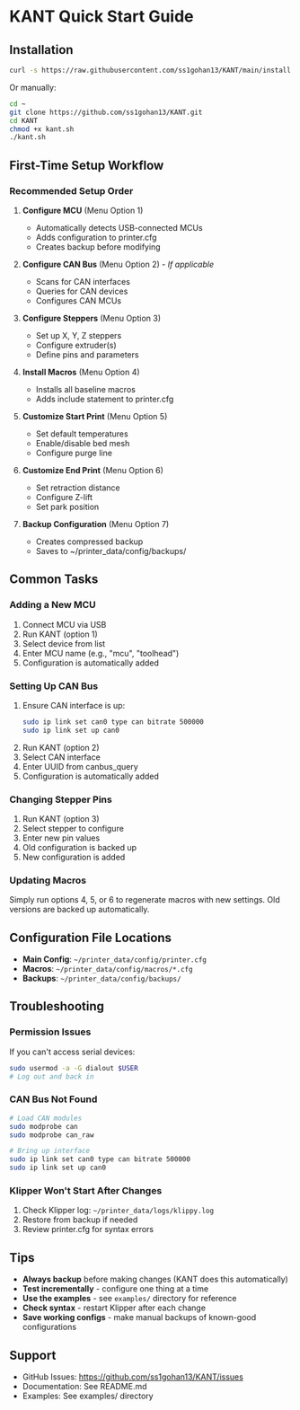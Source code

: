 # KANT Quick Start Guide

## Installation

```bash
curl -s https://raw.githubusercontent.com/ss1gohan13/KANT/main/install.sh | bash
```

Or manually:

```bash
cd ~
git clone https://github.com/ss1gohan13/KANT.git
cd KANT
chmod +x kant.sh
./kant.sh
```

## First-Time Setup Workflow

### Recommended Setup Order

1. **Configure MCU** (Menu Option 1)
   - Automatically detects USB-connected MCUs
   - Adds configuration to printer.cfg
   - Creates backup before modifying

2. **Configure CAN Bus** (Menu Option 2) - *If applicable*
   - Scans for CAN interfaces
   - Queries for CAN devices
   - Configures CAN MCUs

3. **Configure Steppers** (Menu Option 3)
   - Set up X, Y, Z steppers
   - Configure extruder(s)
   - Define pins and parameters

4. **Install Macros** (Menu Option 4)
   - Installs all baseline macros
   - Adds include statement to printer.cfg

5. **Customize Start Print** (Menu Option 5)
   - Set default temperatures
   - Enable/disable bed mesh
   - Configure purge line

6. **Customize End Print** (Menu Option 6)
   - Set retraction distance
   - Configure Z-lift
   - Set park position

7. **Backup Configuration** (Menu Option 7)
   - Creates compressed backup
   - Saves to ~/printer_data/config/backups/

## Common Tasks

### Adding a New MCU

1. Connect MCU via USB
2. Run KANT (option 1)
3. Select device from list
4. Enter MCU name (e.g., "mcu", "toolhead")
5. Configuration is automatically added

### Setting Up CAN Bus

1. Ensure CAN interface is up:
   ```bash
   sudo ip link set can0 type can bitrate 500000
   sudo ip link set up can0
   ```
2. Run KANT (option 2)
3. Select CAN interface
4. Enter UUID from canbus_query
5. Configuration is automatically added

### Changing Stepper Pins

1. Run KANT (option 3)
2. Select stepper to configure
3. Enter new pin values
4. Old configuration is backed up
5. New configuration is added

### Updating Macros

Simply run options 4, 5, or 6 to regenerate macros with new settings. Old versions are backed up automatically.

## Configuration File Locations

- **Main Config**: `~/printer_data/config/printer.cfg`
- **Macros**: `~/printer_data/config/macros/*.cfg`
- **Backups**: `~/printer_data/config/backups/`

## Troubleshooting

### Permission Issues

If you can't access serial devices:
```bash
sudo usermod -a -G dialout $USER
# Log out and back in
```

### CAN Bus Not Found

```bash
# Load CAN modules
sudo modprobe can
sudo modprobe can_raw

# Bring up interface
sudo ip link set can0 type can bitrate 500000
sudo ip link set up can0
```

### Klipper Won't Start After Changes

1. Check Klipper log: `~/printer_data/logs/klippy.log`
2. Restore from backup if needed
3. Review printer.cfg for syntax errors

## Tips

- **Always backup** before making changes (KANT does this automatically)
- **Test incrementally** - configure one thing at a time
- **Use the examples** - see `examples/` directory for reference
- **Check syntax** - restart Klipper after each change
- **Save working configs** - make manual backups of known-good configurations

## Support

- GitHub Issues: https://github.com/ss1gohan13/KANT/issues
- Documentation: See README.md
- Examples: See examples/ directory
